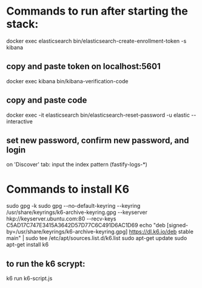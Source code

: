 # Commands to run after starting the stack:
docker exec elasticsearch bin/elasticsearch-create-enrollment-token -s kibana
## copy and paste token on localhost:5601
docker exec kibana bin/kibana-verification-code
## copy and paste code
docker exec -it elasticsearch bin/elasticsearch-reset-password -u elastic --interactive
## set new password, confirm new password, and login
on 'Discover' tab: input the index pattern (fastify-logs-*)

# Commands to install K6
sudo gpg -k
sudo gpg --no-default-keyring --keyring /usr/share/keyrings/k6-archive-keyring.gpg --keyserver hkp://keyserver.ubuntu.com:80 --recv-keys C5AD17C747E3415A3642D57D77C6C491D6AC1D69
echo "deb [signed-by=/usr/share/keyrings/k6-archive-keyring.gpg] https://dl.k6.io/deb stable main" | sudo tee /etc/apt/sources.list.d/k6.list
sudo apt-get update
sudo apt-get install k6

## to run the k6 scrypt:

k6 run k6-script.js